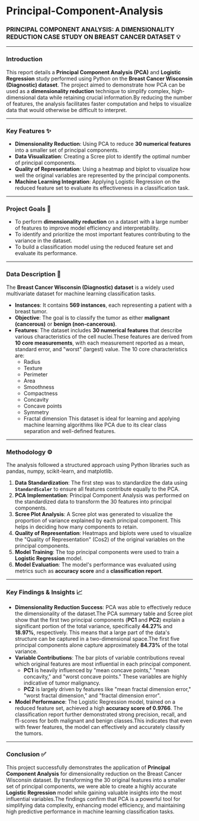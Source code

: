 # Principal-Component-Analysis

### **PRINCIPAL COMPONENT ANALYSIS: A DIMENSIONALITY REDUCTION CASE STUDY ON BREAST CANCER DATASET** 💡
***
### **Introduction**
This report details a **Principal Component Analysis (PCA)** and **Logistic Regression** study performed using Python on the **Breast Cancer Wisconsin (Diagnostic) dataset**. The project aimed to demonstrate how PCA can be used as a **dimensionality reduction** technique to simplify complex, high-dimensional data while retaining crucial information.By reducing the number of features, the analysis facilitates faster computation and helps to visualize data that would otherwise be difficult to interpret.

***
### **Key Features** ✨
* **Dimensionality Reduction**: Using PCA to reduce **30 numerical features** into a smaller set of principal components.
* **Data Visualization**: Creating a Scree plot to identify the optimal number of principal components.
* **Quality of Representation**: Using a heatmap and biplot to visualize how well the original variables are represented by the principal components.
* **Machine Learning Integration**: Applying Logistic Regression on the reduced feature set to evaluate its effectiveness in a classification task.

***
### **Project Goals** 🎯
* To perform **dimensionality reduction** on a dataset with a large number of features to improve model efficiency and interpretability.
* To identify and prioritize the most important features contributing to the variance in the dataset.
* To build a classification model using the reduced feature set and evaluate its performance.

***
### **Data Description** 📄
The **Breast Cancer Wisconsin (Diagnostic) dataset** is a widely used multivariate dataset for machine learning classification tasks.
* **Instances**: It contains **569 instances**, each representing a patient with a breast tumor.
* **Objective**: The goal is to classify the tumor as either **malignant (cancerous)** or **benign (non-cancerous)**.
* **Features**: The dataset includes **30 numerical features** that describe various characteristics of the cell nuclei.These features are derived from **10 core measurements**, with each measurement reported as a mean, standard error, and "worst" (largest) value. The 10 core characteristics are:
    * Radius 
    * Texture 
    * Perimeter
    * Area 
    * Smoothness 
    * Compactness
    * Concavity 
    * Concave points 
    * Symmetry
    * Fractal dimension
This dataset is ideal for learning and applying machine learning algorithms like PCA due to its clear class separation and well-defined features.

***
### **Methodology** ⚙️
The analysis followed a structured approach using Python libraries such as pandas, numpy, scikit-learn, and matplotlib.
1.  **Data Standardization**: The first step was to standardize the data using **`StandardScaler`** to ensure all features contribute equally to the PCA.
2.  **PCA Implementation**: Principal Component Analysis was performed on the standardized data to transform the 30 features into principal components.
3.  **Scree Plot Analysis**: A Scree plot was generated to visualize the proportion of variance explained by each principal component. This helps in deciding how many components to retain.
4.  **Quality of Representation**: Heatmaps and biplots were used to visualize the "Quality of Representation" (Cos2) of the original variables on the principal components.
5.  **Model Training**: The top principal components were used to train a **Logistic Regression** model.
6.  **Model Evaluation**: The model's performance was evaluated using metrics such as **accuracy score** and a **classification report**.

***
### **Key Findings & Insights** 📈
* **Dimensionality Reduction Success**: PCA was able to effectively reduce the dimensionality of the dataset.The PCA summary table and Scree plot show that the first two principal components (**PC1** and **PC2**) explain a significant portion of the total variance, specifically **44.27%** and **18.97%**, respectively. This means that a large part of the data's structure can be captured in a two-dimensional space.The first five principal components alone capture approximately **84.73%** of the total variance.
* **Variable Contributions**: The bar plots of variable contributions reveal which original features are most influential in each principal component.
    * **PC1** is heavily influenced by "mean concave points," "mean concavity," and "worst concave points." These variables are highly indicative of tumor malignancy.
    * **PC2** is largely driven by features like "mean fractal dimension error," "worst fractal dimension," and "fractal dimension error".
* **Model Performance**: The Logistic Regression model, trained on a reduced feature set, achieved a high **accuracy score of 0.9766**. The classification report further demonstrated strong precision, recall, and f1-scores for both malignant and benign classes.This indicates that even with fewer features, the model can effectively and accurately classify the tumors.

***
### **Conclusion** ✅
This project successfully demonstrates the application of **Principal Component Analysis** for dimensionality reduction on the Breast Cancer Wisconsin dataset. By transforming the 30 original features into a smaller set of principal components, we were able to create a highly accurate **Logistic Regression** model while gaining valuable insights into the most influential variables.The findings confirm that PCA is a powerful tool for simplifying data complexity, enhancing model efficiency, and maintaining high predictive performance in machine learning classification tasks.
